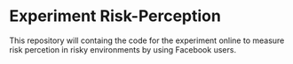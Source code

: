 #  Experiment Risk-Perception
This repository will containg the code for the experiment online to measure risk percetion in risky environments by using Facebook users.


